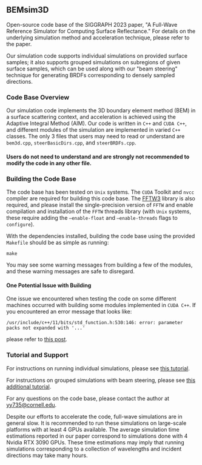 ## BEMsim3D
Open-source code base of the SIGGRAPH 2023 paper, "A Full-Wave Reference Simulator for Computing Surface Reflectance." For details on the underlying simulation method and acceleration technique, please refer to the paper.

Our simulation code supports individual simulations on provided surface samples; it also supports grouped simulations on subregions of given surface samples, which can be used along with our "beam steering" technique for generating BRDFs corresponding to densely sampled directions.

### Code Base Overview
Our simulation code implements the 3D boundary element method (BEM) in a surface scattering context, and acceleration is achieved using the Adaptive Integral Method (AIM). Our code is written in $\texttt{C++}$ and $\texttt{CUDA C++}$, and different modules of the simulation are implemented in varied $\texttt{C++}$ classes. The only 3 files that users may need to read or understand are $\texttt{bem3d.cpp}$, $\texttt{steerBasicDirs.cpp}$, and $\texttt{steerBRDFs.cpp}$. 

#### Users do not need to understand and are strongly not recommended to modify the code in any other file.

### Building the Code Base
The code base has been tested on $\texttt{Unix}$ systems. The $\texttt{CUDA}$ Toolkit and $\texttt{nvcc}$ compiler are required for building this code base. The [FFTW3](https://www.fftw.org) library is also required, and please install the single-precision version of $\texttt{FFTW}$ and enable compilation and installation of the $\texttt{FFTW}$ threads library (with $\texttt{Unix}$ systems, these require adding the $\texttt{--enable-float}$ and $\texttt{--enable-threads}$ flags to $\texttt{configure}$).

With the dependencies installed, building the code base using the provided $\texttt{Makefile}$ should be as simple as running:
```
make
```
You may see some warning messages from building a few of the modules, and these warning messages are safe to disregard.

#### One Potential Issue with Building
One issue we encountered when testing the code on some different machines occurred with building some modules implemented in $\texttt{CUDA C++}$. If you encountered an error message that looks like:
```
/usr/include/c++/11/bits/std_function.h:530:146: error: parameter packs not expanded with '...'
```
please refer to [this post](https://github.com/NVIDIA/nccl/issues/650).

### Tutorial and Support
For instructions on running individual simulations, please see [this tutorial](https://github.com/blaire9989/BEMsim3D/blob/main/tutorial_individual.md).

For instructions on grouped simulations with beam steering, please see [this additional tutorial](https://github.com/blaire9989/BEMsim3D/blob/main/tutorial_steering.md).

For any questions on the code base, please contact the author at yy735@cornell.edu.

Despite our efforts to accelerate the code, full-wave simulations are in general slow. It is recommended to run these simulations on large-scale platforms with at least 4 GPUs available. The average simulation time estimations reported in our paper correspond to simulations done with 4 Nvidia RTX 3090 GPUs. These time estimations may imply that running simulations corresponding to a collection of wavelengths and incident directions may take many hours.
